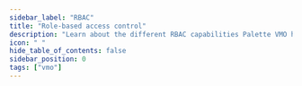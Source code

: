 ```yaml
---
sidebar_label: "RBAC"
title: "Role-based access control"
description: "Learn about the different RBAC capabilities Palette VMO has to offer."
icon: " "
hide_table_of_contents: false
sidebar_position: 0
tags: ["vmo"]
---
```

